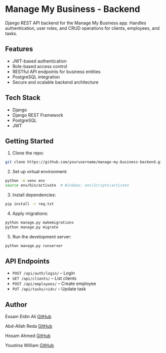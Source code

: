 # Manage My Business - Backend

Django REST API backend for the Manage My Business app. Handles authentication, user roles, and CRUD operations for clients, employees, and tasks.

## Features

- JWT-based authentication
- Role-based access control
- RESTful API endpoints for business entities
- PostgreSQL integration
- Secure and scalable backend architecture

## Tech Stack

- Django
- Django REST Framework
- PostgreSQL
- JWT

## Getting Started

1. Clone the repo:
```bash
git clone https://github.com/yourusername/manage-my-business-backend.git
```

2. Set up virtual environment:
```bash
python -m venv env
source env/bin/activate  # Windows: env\Scripts\activate
```

3. Install dependencies:
```bash
pip install -r req.txt
```

4. Apply migrations:
```bash
python manage.py makemigrations
python manage.py migrate
```

5. Run the development server:
```bash
python manage.py runserver
```

## API Endpoints

- `POST /api/auth/login/` – Login
- `GET /api/clients/` – List clients
- `POST /api/employees/` – Create employee
- `PUT /api/tasks/<id>/` – Update task

## Author

Essam Eldin Ali  [GitHub](https://github.com/3ssam-ali-98)

Abd-Allah Reda   [GitHub](https://github.com/3ssam-ali-98)

Hosam Ahmed      [GitHub](https://github.com/3ssam-ali-98)

Youstina William [GitHub](https://github.com/3ssam-ali-98)
